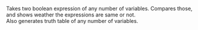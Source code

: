 Takes two boolean expression of any number of variables. Compares those, and shows weather the expressions are same or not. <br>
Also generates truth table of any number of variables.
